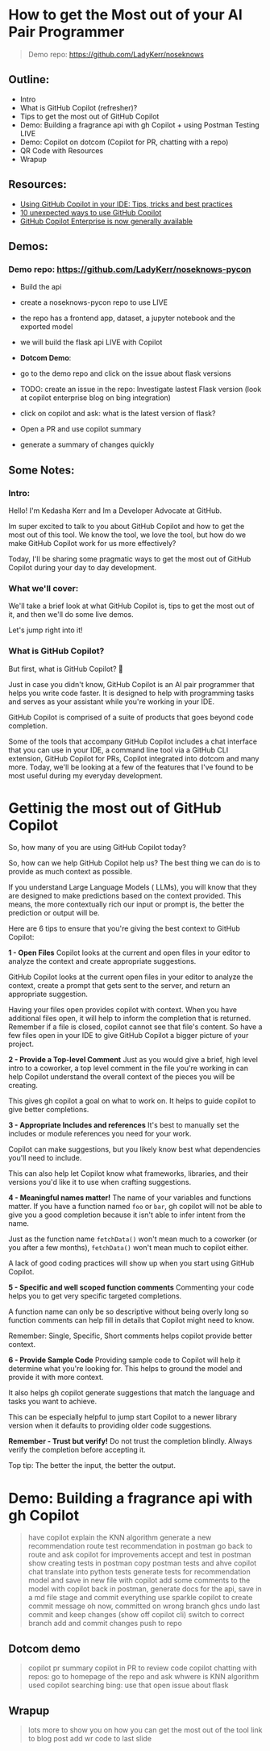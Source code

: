 # How to get the Most out of your AI Pair Programmer
> Demo repo: https://github.com/LadyKerr/noseknows

## Outline:
- Intro
- What is GitHub Copilot (refresher)?
- Tips to get the most out of GitHub Copilot
- Demo: Building a fragrance api with gh Copilot + using Postman Testing LIVE
- Demo: Copilot on dotcom (Copilot for PR, chatting with a repo)
- QR Code with Resources
- Wrapup

## Resources:
- [Using GitHub Copilot in your IDE: Tips, tricks and best practices](https://github.blog/2024-03-25-how-to-use-github-copilot-in-your-ide-tips-tricks-and-best-practices/)
- [10 unexpected ways to use GitHub Copilot](https://github.blog/2024-01-22-10-unexpected-ways-to-use-github-copilot/)
- [GitHub Copilot Enterprise is now generally available](https://github.blog/2024-02-27-github-copilot-enterprise-is-now-generally-available/)

## Demos:

### Demo repo: https://github.com/LadyKerr/noseknows-pycon 
- Build the api
- create a noseknows-pycon repo to use LIVE
- the repo has a frontend app, dataset, a jupyter notebook and the exported model
- we will build the flask api LIVE with Copilot

- **Dotcom Demo**:
- go to the demo repo and click on the issue about flask versions
- TODO: create an issue in the repo: Investigate lastest Flask version (look at copilot enterprise blog on bing integration)
- click on copilot and ask: what is the latest version of flask?

- Open a PR and use copilot summary
- generate a summary of changes quickly

## Some Notes:
 
### Intro:

Hello! I'm Kedasha Kerr and Im a Developer Advocate at GitHub. 

Im super excited to talk to you about GitHub Copilot and how to get the most out of this tool. We know the tool, we love the tool, but how do we make GitHub Copilot work for us more effectively?

Today, I'll be sharing some pragmatic ways to get the most out of GitHub Copilot during your day to day development.

### What we'll cover:

We'll take a brief look at what GitHub Copilot is, tips to get the most out of it, and then we'll do some live demos.

Let's jump right into it!

### What is GitHub Copilot?
But first, what is GitHub Copilot? :thinking:

Just in case you didn't know, GitHub Copilot is an AI pair programmer that helps you write code faster. It is designed to help with programming tasks and serves as your assistant while you're working in your IDE.

GitHub Copilot is comprised of a suite of products that goes beyond code completion.

Some of the tools that accompany GitHub Copilot includes a chat interface that you can use in your IDE, a command line tool via a GitHub CLI extension, GitHub Copilot for PRs, Copilot integrated into dotcom and many more. Today, we'll be looking at a few of the features that I've found to be most useful during my everyday development.

# Gettinig the most out of GitHub Copilot

So, how many of you are using GitHub Copilot today?

So, how can we help GitHub Copilot help us?
The best thing we can do is to provide as much context as possible.

If you understand Large Language Models ( LLMs), you will know that they are designed to make predictions based on the context provided. This means, the more contextually rich our input or prompt is, the better the prediction or output will be.

Here are 6 tips to ensure that you're giving the best context to GitHub Copilot:

**1 - Open Files**
Copilot looks at the current and open files in your editor to analyze the context and create appropriate suggestions.

GitHub Copilot looks at the current open files in your editor to analyze the context, create a prompt that gets sent to the server, and return an appropriate suggestion.

Having your files open provides copilot with context. When you have additional files open, it will help to inform the completion that is returned. Remember if a file is closed, copilot cannot see that file's content. So have a few files open in your IDE to give GitHub Copilot a bigger picture of your project.


**2 - Provide a Top-level Comment**
Just as you would give a brief, high level intro to a coworker, a top level comment in the file you're working in can help Copilot understand the overall context of the pieces you will be creating.

This gives gh copilot a goal on what to work on. It helps to guide copilot to give better completions.


**3 - Appropriate Includes and references**
It's best to manually set the includes or module references you need for your work.

Copilot can make suggestions, but you likely know best what dependencies you'll need to include.

This can also help let Copilot know what frameworks, libraries, and their versions you'd like it to use when crafting suggestions.


**4 - Meaningful names matter!**
The name of your variables and functions matter. If you have a function named `foo` or `bar`, gh copilot will not be able to give you a good completion because it isn't able to infer intent from the name.

Just as the function name `fetchData()` won't mean much to a coworker (or you after a few months), `fetchData()` won't mean much to copilot either.

A lack of good coding practices will show up when you start using GitHub Copilot.


**5 - Specific and well scoped function comments**
Commenting your code helps you to get very specific targeted completions.

A function name can only be so descriptive without being overly long so function comments can help fill in details that Copilot might need to know.

Remember: Single, Specific, Short comments helps copilot provide better context.


**6 - Provide Sample Code**
Providing sample code to Copilot will help it determine what you're looking for. This helps to ground the model and provide it with more context.

It also helps gh copilot generate suggestions that match the language and tasks you want to achieve.

This can be especially helpful to jump start Copilot to a newer library version when it defaults to providing older code suggestions.


**Remember - Trust but verify!**
Do not trust the completion blindly. Always verify the completion before accepting it.

Top tip: The better the input, the better the output.

# Demo: Building a fragrance api with gh Copilot

> have copilot explain the KNN algorithm
> generate a  new recommendation route
> test recommendation in postman
> go back to route and ask copilot for improvements
> accept and test in postman
> show creating tests in postman
> copy postman tests and ahve copilot chat translate into python tests
> generate tests for recommendation model and save in new file with copilot
> add some comments to the model with copilot
> back in postman, generate docs for the api, save in a md file
> stage and commit everything
> use sparkle copilot to create commit message
> oh now, committed on wrong branch
> ghcs undo last commit and keep changes (show off copilot cli)
> switch to correct branch
> add and commit changes
> push to repo

## Dotcom demo
> copilot pr summary
> copilot in PR to review code
> copilot chatting with repos: go to homepage of the repo and ask whwere is KNN algorithm used
> copilot searching bing: use that open issue about flask

## Wrapup

> lots more to show you on how you can get the most out of the tool
> link to blog post
> add wr code to last slide
